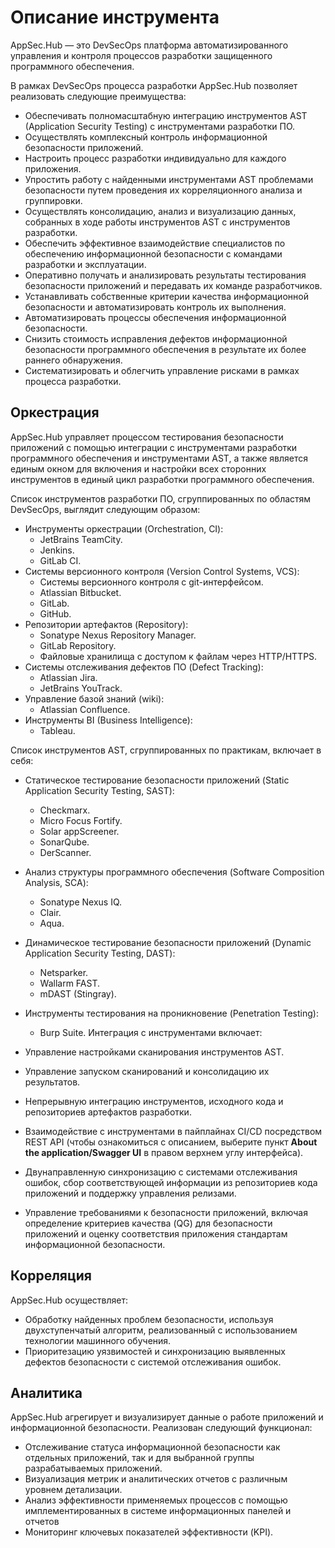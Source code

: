 # Описание инструмента
AppSec.Hub — это DevSecOps платформа автоматизированного управления и контроля процессов разработки защищенного программного обеспечения.

В рамках DevSecOps процесса разработки AppSec.Hub позволяет реализовать следующие преимущества:

* Обеспечивать полномасштабную интеграцию инструментов AST (Application Security Testing) с инструментами разработки ПО.
* Осуществлять комплексный контроль информационной безопасности приложений.
* Настроить процесс разработки индивидуально для каждого приложения.
* Упростить работу с найденными инструментами AST проблемами безопасности путем проведения их корреляционного анализа и группировки.
* Осуществлять консолидацию, анализ и визуализацию данных, собранных в ходе работы инструментов AST с инструментов разработки.
* Обеспечить эффективное взаимодействие специалистов по обеспечению информационной безопасности с командами разработки и эксплуатации.
* Оперативно получать и анализировать результаты тестирования безопасности приложений и передавать их команде разработчиков.
* Устанавливать собственные критерии качества информационной безопасности и автоматизировать контроль их выполнения.
* Автоматизировать процессы обеспечения информационной безопасности.
* Снизить стоимость исправления дефектов информационной безопасности программного обеспечения в результате их более раннего обнаружения.
* Систематизировать и облегчить управление рисками в рамках процесса разработки.
## Оркестрация
AppSec.Hub управляет процессом тестирования безопасности приложений с помощью интеграции с инструментами разработки программного обеспечения и инструментами AST, а также является единым окном для включения и настройки всех сторонних инструментов в единый цикл разработки программного обеспечения.

Список инструментов разработки ПО, сгруппированных по областям DevSecOps, выглядит следующим образом:

* Инструменты оркестрации (Orchestration, CI):
    * JetBrains TeamCity.
    * Jenkins.
    * GitLab CI.
* Системы версионного контроля (Version Control Systems, VCS):
    * Системы версионного контроля с git-интерфейсом.
    * Atlassian Bitbucket.
    * GitLab.
    * GitHub.
* Репозитории артефактов (Repository):
    * Sonatype Nexus Repository Manager.
    * GitLab Repository.
    * Файловые хранилища с доступом к файлам через HTTP/HTTPS.
* Системы отслеживания дефектов ПО (Defect Tracking):
    * Atlassian Jira.
    * JetBrains YouTrack.
* Управление базой знаний (wiki):
    * Atlassian Confluence.
* Инструменты BI (Business Intelligence):
    * Tableau.

Список инструментов AST, сгруппированных по практикам, включает в себя:

* Статическое тестирование безопасности приложений (Static Application Security Testing, SAST):
    * Checkmarx.
    * Micro Focus Fortify.
    * Solar appScreener.
    * SonarQube.
    * DerScanner.
* Анализ структуры программного обеспечения (Software Composition Analysis, SCA):
    * Sonatype Nexus IQ.
    * Clair.
    * Aqua.
* Динамическое тестирование безопасности приложений (Dynamic Application Security Testing, DAST):
    * Netsparker.
    * Wallarm FAST.
    * mDAST (Stingray).
* Инструменты тестирования на проникновение (Penetration Testing):
    * Burp Suite.
Интеграция с инструментами включает:

* Управление настройками сканирования инструментов AST.
* Управление запуском сканирований и консолидацию их результатов.
* Непрерывную интеграцию инструментов, исходного кода и репозиториев артефактов разработки.
* Взаимодействие с инструментами в пайплайнах CI/CD посредством REST API (чтобы ознакомиться с описанием, выберите пункт **About the application/Swagger UI** в правом верхнем углу интерфейса).
* Двунаправленную синхронизацию с системами отслеживания ошибок, сбор соответствующей информации из репозиториев кода приложений и поддержку управления релизами.
* Управление требованиями к безопасности приложений, включая определение критериев качества (QG) для безопасности приложений и оценку соответствия приложения стандартам информационной безопасности.

## Корреляция

AppSec.Hub осуществляет:

* Обработку найденных проблем безопасности, используя двухступенчатый алгоритм, реализованный с использованием технологии машинного обучения.
* Приоритезацию уязвимостей и синхронизацию выявленных дефектов безопасности с системой отслеживания ошибок.

## Аналитика

AppSec.Hub агрегирует и визуализирует данные о работе приложений и информационной безопасности. Реализован следующий функционал:

* Отслеживание статуса информационной безопасности как отдельных приложений, так и для выбранной группы разрабатываемых приложений.
* Визуализация метрик и аналитических отчетов с различным уровнем детализации.
* Анализ эффективности применяемых процессов с помощью имплементированных в системе информационных панелей и отчетов
* Мониторинг ключевых показателей эффективности (KPI).